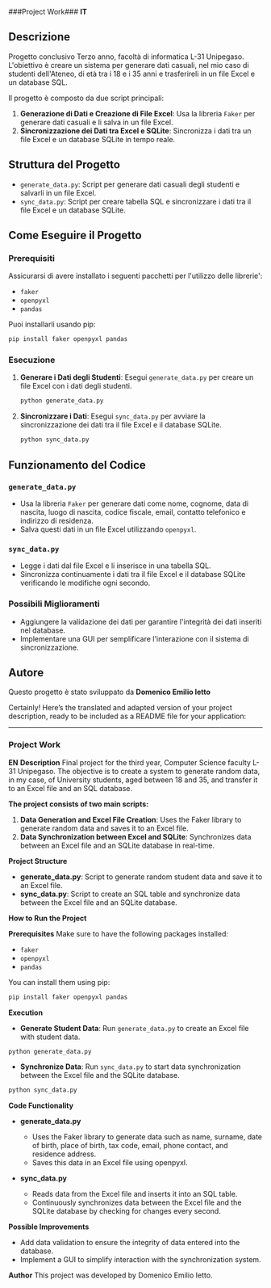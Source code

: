 ###Project Work###
**IT**
## Descrizione

Progetto conclusivo Terzo anno, facoltà di informatica L-31 Unipegaso. 
L'obiettivo è creare un sistema per generare dati casuali, nel mio caso di studenti dell'Ateneo, di età tra i 18 e i 35 anni e trasferireli in un file Excel e un database SQL. 

Il progetto è composto da due script principali:

1. **Generazione di Dati e Creazione di File Excel**: Usa la libreria `Faker` per generare dati casuali e li salva in un file Excel.
2. **Sincronizzazione dei Dati tra Excel e SQLite**: Sincronizza i dati tra un file Excel e un database SQLite in tempo reale.

## Struttura del Progetto

- `generate_data.py`: Script per generare dati casuali degli studenti e salvarli in un file Excel.
- `sync_data.py`: Script per creare tabella SQL e sincronizzare i dati tra il file Excel e un database SQLite.

## Come Eseguire il Progetto

### Prerequisiti

Assicurarsi di avere installato i seguenti pacchetti per l'utilizzo delle librerie':

- `faker`
- `openpyxl`
- `pandas`

Puoi installarli usando pip:
```bash
pip install faker openpyxl pandas
```


### Esecuzione

1. **Generare i Dati degli Studenti**:
   Esegui `generate_data.py` per creare un file Excel con i dati degli studenti.
   ```bash
   python generate_data.py
   ```

2. **Sincronizzare i Dati**:
   Esegui `sync_data.py` per avviare la sincronizzazione dei dati tra il file Excel e il database SQLite.
   ```bash
   python sync_data.py
   ```

## Funzionamento del Codice

### `generate_data.py`

- Usa la libreria `Faker` per generare dati come nome, cognome, data di nascita, luogo di nascita, codice fiscale, email, contatto telefonico e indirizzo di residenza.
- Salva questi dati in un file Excel utilizzando `openpyxl`.

### `sync_data.py`

- Legge i dati dal file Excel e li inserisce in una tabella SQL.
- Sincronizza continuamente i dati tra il file Excel e il database SQLite verificando le modifiche ogni secondo.

### Possibili Miglioramenti ###

- Aggiungere la validazione dei dati per garantire l'integrità dei dati inseriti nel database.
- Implementare una GUI per semplificare l'interazione con il sistema di sincronizzazione.


## Autore

Questo progetto è stato sviluppato da **Domenico Emilio Ietto**


Certainly! Here’s the translated and adapted version of your project description, ready to be included as a README file for your application:

---

### Project Work ###
**EN**
**Description**
Final project for the third year, Computer Science faculty L-31 Unipegaso. The objective is to create a system to generate random data, in my case, of University students, aged between 18 and 35, and transfer it to an Excel file and an SQL database.

**The project consists of two main scripts:**

1. **Data Generation and Excel File Creation**: Uses the Faker library to generate random data and saves it to an Excel file.
2. **Data Synchronization between Excel and SQLite**: Synchronizes data between an Excel file and an SQLite database in real-time.

**Project Structure**

- **generate_data.py**: Script to generate random student data and save it to an Excel file.
- **sync_data.py**: Script to create an SQL table and synchronize data between the Excel file and an SQLite database.

**How to Run the Project**

**Prerequisites**
Make sure to have the following packages installed:

- `faker`
- `openpyxl`
- `pandas`

You can install them using pip:

```bash
pip install faker openpyxl pandas
```

**Execution**

- **Generate Student Data**: Run `generate_data.py` to create an Excel file with student data.
  
```bash
python generate_data.py
```

- **Synchronize Data**: Run `sync_data.py` to start data synchronization between the Excel file and the SQLite database.

```bash
python sync_data.py
```

**Code Functionality**

- **generate_data.py**
  - Uses the Faker library to generate data such as name, surname, date of birth, place of birth, tax code, email, phone contact, and residence address.
  - Saves this data in an Excel file using openpyxl.

- **sync_data.py**
  - Reads data from the Excel file and inserts it into an SQL table.
  - Continuously synchronizes data between the Excel file and the SQLite database by checking for changes every second.

**Possible Improvements**

- Add data validation to ensure the integrity of data entered into the database.
- Implement a GUI to simplify interaction with the synchronization system.

**Author**
This project was developed by Domenico Emilio Ietto.


